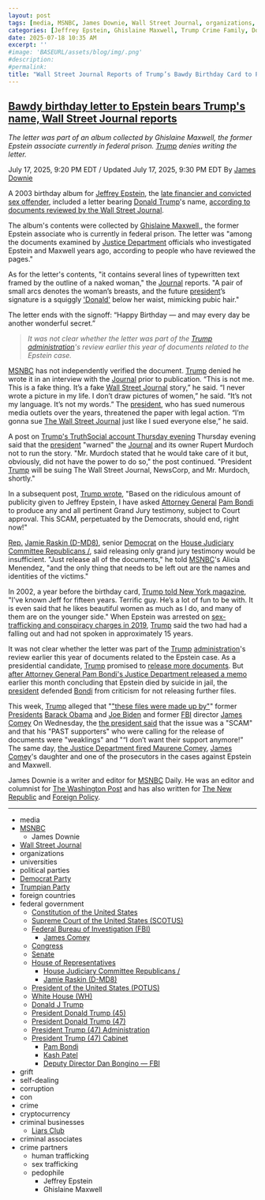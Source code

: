 ```yaml
---
layout: post
tags: [media, MSNBC, James Downie, Wall Street Journal, organizations, universities, political parties, Democrat Party, Trumpian Party, foreign countries, federal government, Constitution of the United States, Supreme Court of the United States (SCOTUS), Federal Bureau of Investigation (FBI), James Comey, Congress, Senate, House of Representatives, House Judiciary Committee Republicans /, Jamie Raskin (D-MD8), President of the United States (POTUS), White House (WH), Donald J Trump, President Donald Trump (45), President Donald Trump (47), President Trump (47) Administration, President Trump (47) Cabinet, Pam Bondi, Kash Patel, Deputy Director Dan Bongino — FBI, grift, self-dealing, corruption, con, crime, cryptocurrency, criminal businesses, Liars Club, criminal associates, crime partners, human trafficking, sex trafficking]
categories: [Jeffrey Epstein, Ghislaine Maxwell, Trump Crime Family, Donald Trump]
date: 2025-07-18 10:35 AM
excerpt: ''
#image: 'BASEURL/assets/blog/img/.png'
#description:
#permalink:
title: "Wall Street Journal Reports of Trump’s Bawdy Birthday Card to Pedophile Jeffrey Epstein"
---
```



## [Bawdy birthday letter to Epstein bears Trump's name, Wall Street Journal reports](https://www.msnbc.com/top-stories/latest/epstein-trump-wall-street-journal-letter-rcna219501)

*The letter was part of an album collected by Ghislaine Maxwell, the former Epstein associate currently in federal prison. [Trump](https://www.donaldjtrump.com/) denies writing the letter.*

July 17, 2025, 9:20 PM EDT / Updated July 17, 2025, 9:30 PM EDT
By [James Downie](https://www.msnbc.com/author/james-downie-ncpn1299195)

A 2003 birthday album for [Jeffrey Epstein](https://www.msnbc.com/rachel-maddow-show/maddowblog/trump-shouldnt-try-draw-parallels-epstein-russian-scandals-rcna219377), the [late financier and convicted sex offender](https://www.msnbc.com/rachel-maddow-show/maddowblog/epstein-files-trump-republicans-rcna219291), included a letter bearing [Donald Trump](https://www.donaldjtrump.com/)'s name, [according to documents reviewed by the Wall Street Journal](https://www.wsj.com/politics/trump-jeffrey-epstein-birthday-letter-we-have-certain-things-in-common-f918d796).

The album's contents were collected by [Ghislaine Maxwell,](https://www.msnbc.com/deadline-white-house/deadline-legal-blog/jeffrey-epstein-ghislaine-maxwells-sex-crime-convictions-rcna171618), the former Epstein associate who is currently in federal prison. The letter was "among the documents examined by [Justice Department](https://www.justice.gov/) officials who investigated Epstein and Maxwell years ago, according to people who have reviewed the pages."

As for the letter's contents, "it contains several lines of typewritten text framed by the outline of a naked woman," the [Journal](https://www.wsj.com/) reports. "A pair of small arcs denotes the woman’s breasts, and the future [president](https://www.whitehouse.gov/)’s signature is a squiggly ['Donald'](https://www.donaldjtrump.com/) below her waist, mimicking pubic hair."

The letter ends with the signoff: “Happy Birthday — and may every day be another wonderful secret.”

> *It was not clear whether the letter was part of the [Trump](https://www.donaldjtrump.com/) [administration](https://www.whitehouse.gov/administration/)'s review earlier this year of documents related to the Epstein case.*

[MSNBC](https://www.msnbc.com/) has not independently verified the document. [Trump](https://www.donaldjtrump.com/) denied he wrote it in an interview with the [Journal](https://www.wsj.com/) prior to publication. “This is not me. This is a fake thing. It’s a fake [Wall Street Journal](https://www.wsj.com/) story,” he said. “I never wrote a picture in my life. I don’t draw pictures of women,” he said. “It’s not my language. It’s not my words.” The [president](https://www.whitehouse.gov/), who has sued numerous media outlets over the years, threatened the paper with legal action. “I’m gonna sue [The Wall Street Journal](https://www.wsj.com/) just like I sued everyone else,” he said.

A post on [Trump's TruthSocial account Thursday evening](https://truthsocial.com/@realDonaldTrump/posts/114871422727186590) Thursday evening said that the [president](https://www.whitehouse.gov/) "warned" the [Journal](https://www.wsj.com/) and its owner Rupert Murdoch not to run the story. "Mr. Murdoch stated that he would take care of it but, obviously, did not have the power to do so," the post continued. "President [Trump](https://www.donaldjtrump.com/) will be suing The Wall Street Journal, NewsCorp, and Mr. Murdoch, shortly."

In a subsequent post, [Trump wrote](https://truthsocial.com/@realDonaldTrump/114871557460531003), "Based on the ridiculous amount of publicity given to Jeffrey Epstein, I have asked [Attorney General](https://www.justice.gov/,) [Pam Bondi](https://www.justice.gov/ag/staff-profile/meet-attorney-general) to produce any and all pertinent Grand Jury testimony, subject to Court approval. This SCAM, perpetuated by the Democrats, should end, right now!"

[Rep.](https://www.house.gov/) [Jamie Raskin (D-MD8)](https://raskin.house.gov/), senior [Democrat](https://www.democrats.org/) on the [House Judiciary Committee Republicans /](http://judiciary.house.gov/), said releasing only grand jury testimony would be insufficient. "Just release all of the documents," he told [MSNBC](https://www.msnbc.com/)'s Alicia Menendez, "and the only thing that needs to be left out are the names and identities of the victims."

In 2002, a year before the birthday card, [Trump told New York magazine](https://nymag.com/nymetro/news/people/n_7912/#print), "I’ve known Jeff for fifteen years. Terrific guy. He’s a lot of fun to be with. It is even said that he likes beautiful women as much as I do, and many of them are on the younger side." When Epstein was arrested on [sex-trafficking and conspiracy charges in 2019](https://www.cnbc.com/2019/07/09/trump-not-a-fan-of-jeffrey-epstein-accused-sex-trafficker.html), [Trump](https://www.donaldjtrump.com/) said the two had had a falling out and had not spoken in approximately 15 years.

It was not clear whether the letter was part of the [Trump](https://www.donaldjtrump.com/) [administration](https://www.whitehouse.gov/administration/)'s review earlier this year of documents related to the Epstein case. As a presidential candidate, [Trump](https://www.donaldjtrump.com/) promised to [release more documents](https://www.washingtonpost.com/politics/2025/07/08/jeffrey-epstein-bondi-patel-trump/). But [after Attorney General Pam Bondi's Justice Department released a memo](https://www.nbcnews.com/tech/internet/doj-memo-jeffrey-epstein-theories-angers-conservatives-rcna217272) earlier this month concluding that Epstein died by suicide in jail, the [president](https://www.whitehouse.gov/) defended [Bondi]() from criticism for not releasing further files.

This week, [Trump](https://www.donaldjtrump.com/) alleged that "["these files were made up by"](https://www.msnbc.com/msnbc/watch/trump-defends-bondi-on-epstein-controversy-blames-comey-obama-biden-243270213631)" former [Presidents](https://www.whitehouse.gov/) [Barack Obama](https://obamawhitehouse.archives.gov/) and [Joe Biden](https://bidenwhitehouse.archives.gov/) and former [FBI](https://www.fbi.gov/) director [James Comey]() On Wednesday, the [the president said](https://www.msnbc.com/rachel-maddow-show/maddowblog/trump-lashes-backers-epstein-debacle-dont-want-support-anymore-rcna219125) that the issue was a "SCAM" and that his "PAST supporters" who were calling for the release of documents were "weaklings" and "“I don’t want their support anymore!” The same day, [the Justice Department fired Maurene Comey](https://www.msnbc.com/msnbc/watch/james-comey-s-daughter-fired-from-sdny-by-trump-s-doj-243364933594), [James Comey]()'s daughter and one of the prosecutors in the cases against Epstein and Maxwell.

James Downie is a writer and editor for [MSNBC](https://www.msnbc.com/) Daily. He was an editor and columnist for [The Washington Post](https://www.washingtonpost.com/) and has also written for [The New Republic](https://newrepublic.com/) and [Foreign Policy](https://foreignpolicy.com/).

----
- media
- [MSNBC](https://www.msnbc.com/)
    - James Downie
- [Wall Street Journal](https://www.wsj.com/)
- organizations 
- universities 
- political parties 
- [Democrat Party](https://www.democrats.org/)
- [Trumpian Party](https://www.gop.com/)
- foreign countries 
- federal government 
    - [Constitution of the United States](https://constitution.congress.gov/)
    - [Supreme Court of the United States (SCOTUS)](https://www.supremecourt.gov/)
    - [Federal Bureau of Investigation (FBI)](https://www.fbi.gov/)
        - [James Comey](https://www.fbi.gov/history/directors/james-b-comey)
    - [Congress](https;//www.congress.gov/)
    - [Senate](https://www.senate.gov/)
    - [House of Representatives](https://www.house.gov/)
        - [House Judiciary Committee Republicans /](http://judiciary.house.gov/)
        - [Jamie Raskin (D-MD8)](https://raskin.house.gov/)
    - [President of the United States (POTUS)](https://www.whitehouse.gov/)
    - [White House (WH)](https://www.whitehouse.gov/)
    - [Donald J Trump](https://www.donaldjtrump.com/)
    - [President Donald Trump (45)](https://trumpwhitehouse.archives.gov/)
    - [President Donald Trump (47)](https://www.whitehouse.gov/administration/donald-j-trump/)
    - [President Trump (47) Administration](https://www.whitehouse.gov/administration/)
    - [President Trump (47) Cabinet](https://www.whitehouse.gov/administration/the-cabinet/)
        - [Pam Bondi](https://www.justice.gov/ag/staff-profile/meet-attorney-general)
        - [Kash Patel](https://www.fbi.gov/about/leadership-and-structure/director-patel)
        - [Deputy Director Dan Bongino — FBI](https://www.fbi.gov/about/leadership-and-structure/deputy-director-dan-bongino)
- grift
- self-dealing
- corruption
- con
- crime
- cryptocurrency 
- criminal businesses
    - [Liars Club](https://truthsocial.com/)
- criminal associates
- crime partners
    - human trafficking 
    - sex trafficking 
    - pedophile 
        - Jeffrey Epstein 
        - Ghislaine Maxwell

